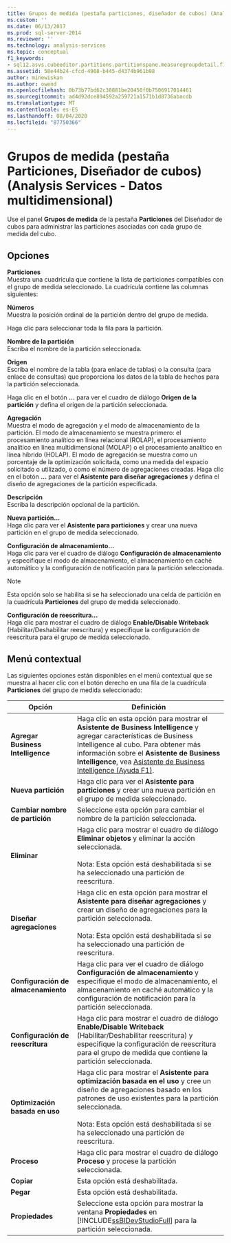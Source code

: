 ```yaml
---
title: Grupos de medida (pestaña particiones, diseñador de cubos) (Analysis Services-datos multidimensionales) | Microsoft Docs
ms.custom: ''
ms.date: 06/13/2017
ms.prod: sql-server-2014
ms.reviewer: ''
ms.technology: analysis-services
ms.topic: conceptual
f1_keywords:
- sql12.asvs.cubeeditor.partitions.partitionspane.measuregroupdetail.f1
ms.assetid: 58e44b24-cfcd-4908-b445-d4374b961b98
author: minewiskan
ms.author: owend
ms.openlocfilehash: 0b73b77bd62c38881be20450f0b7506917014461
ms.sourcegitcommit: ad4d92dce894592a259721a1571b1d8736abacdb
ms.translationtype: MT
ms.contentlocale: es-ES
ms.lasthandoff: 08/04/2020
ms.locfileid: "87750366"
---
```

# <a name="measure-groups-partitions-tab-cube-designer-analysis-services---multidimensional-data"></a>Grupos de medida (pestaña Particiones, Diseñador de cubos) (Analysis Services - Datos multidimensional)
  Use el panel **Grupos de medida** de la pestaña **Particiones** del Diseñador de cubos para administrar las particiones asociadas con cada grupo de medida del cubo.  
  
## <a name="options"></a>Opciones  
 **Particiones**  
 Muestra una cuadrícula que contiene la lista de particiones compatibles con el grupo de medida seleccionado. La cuadrícula contiene las columnas siguientes:  
  
 **Números**  
 Muestra la posición ordinal de la partición dentro del grupo de medida.  
  
 Haga clic para seleccionar toda la fila para la partición.  
  
 **Nombre de la partición**  
 Escriba el nombre de la partición seleccionada.  
  
 **Origen**  
 Escriba el nombre de la tabla (para enlace de tablas) o la consulta (para enlace de consultas) que proporciona los datos de la tabla de hechos para la partición seleccionada.  
  
 Haga clic en el botón **...** para ver el cuadro de diálogo **Origen de la partición** y defina el origen de la partición seleccionada.  
  
 **Agregación**  
 Muestra el modo de agregación y el modo de almacenamiento de la partición. El modo de almacenamiento se muestra primero: el procesamiento analítico en línea relacional (ROLAP), el procesamiento analítico en línea multidimensional (MOLAP) o el procesamiento analítico en línea híbrido (HOLAP). El modo de agregación se muestra como un porcentaje de la optimización solicitada, como una medida del espacio solicitado o utilizado, o como el número de agregaciones creadas. Haga clic en el botón **...** para ver el **Asistente para diseñar agregaciones** y defina el diseño de agregaciones de la partición especificada.  
  
 **Descripción**  
 Escriba la descripción opcional de la partición.  
  
 **Nueva partición...**  
 Haga clic para ver el **Asistente para particiones** y crear una nueva partición en el grupo de medida seleccionado.  
  
 **Configuración de almacenamiento...**  
 Haga clic para ver el cuadro de diálogo **Configuración de almacenamiento** y especifique el modo de almacenamiento, el almacenamiento en caché automático y la configuración de notificación para la partición seleccionada.  
  
> [!NOTE]  
>  Esta opción solo se habilita si se ha seleccionado una celda de partición en la cuadrícula **Particiones** del grupo de medida seleccionado.  
  
 **Configuración de reescritura...**  
 Haga clic para mostrar el cuadro de diálogo **Enable/Disable Writeback** (Habilitar/Deshabilitar reescritura) y especifique la configuración de reescritura para el grupo de medida seleccionado.  
  
## <a name="context-menu"></a>Menú contextual  
 Las siguientes opciones están disponibles en el menú contextual que se muestra al hacer clic con el botón derecho en una fila de la cuadrícula **Particiones** del grupo de medida seleccionado:  
  
|Opción|Definición|  
|------------|----------------|  
|**Agregar Business Intelligence**|Haga clic en esta opción para mostrar el **Asistente de Business Intelligence** y agregar características de Business Intelligence al cubo. Para obtener más información sobre el **Asistente de Business Intelligence**, vea [Asistente de Business Intelligence (Ayuda F1)](business-intelligence-wizard-f1-help.md).|  
|**Nueva partición**|Haga clic para ver el **Asistente para particiones** y crear una nueva partición en el grupo de medida seleccionado.|  
|**Cambiar nombre de partición**|Seleccione esta opción para cambiar el nombre de la partición seleccionada.|  
|**Eliminar**|Haga clic para mostrar el cuadro de diálogo **Eliminar objetos** y eliminar la acción seleccionada.<br /><br /> Nota: Esta opción está deshabilitada si se ha seleccionado una partición de reescritura.|  
|**Diseñar agregaciones**|Haga clic en esta opción para mostrar el **Asistente para diseñar agregaciones** y crear un diseño de agregaciones para la partición seleccionada.<br /><br /> Nota: Esta opción está deshabilitada si se ha seleccionado una partición de reescritura.|  
|**Configuración de almacenamiento**|Haga clic para ver el cuadro de diálogo **Configuración de almacenamiento** y especifique el modo de almacenamiento, el almacenamiento en caché automático y la configuración de notificación para la partición seleccionada.|  
|**Configuración de reescritura**|Haga clic para mostrar el cuadro de diálogo **Enable/Disable Writeback** (Habilitar/Deshabilitar reescritura) y especifique la configuración de reescritura para el grupo de medida que contiene la partición seleccionada.|  
|**Optimización basada en uso**|Haga clic para mostrar el **Asistente para optimización basada en el uso** y cree un diseño de agregaciones basado en los patrones de uso existentes para la partición seleccionada.<br /><br /> Nota: Esta opción está deshabilitada si se ha seleccionado una partición de reescritura.|  
|**Proceso**|Haga clic para mostrar el cuadro de diálogo **Proceso** y procese la partición seleccionada.|  
|**Copiar**|Esta opción está deshabilitada.|  
|**Pegar**|Esta opción está deshabilitada.|  
|**Propiedades**|Seleccione esta opción para mostrar la ventana **Propiedades** en [!INCLUDE[ssBIDevStudioFull](../includes/ssbidevstudiofull-md.md)] para la partición seleccionada.|  
  
  
